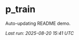 # p_train

Auto-updating README demo.

<!--START_SECTION:status-->
_Last run: 2025-08-20 15:41 UTC_
<!--END_SECTION:status-->



















